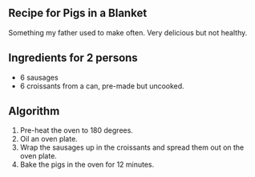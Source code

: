 Recipe for Pigs in a Blanket
----------------------------
Something my father used to make often. Very delicious but not healthy.

Ingredients for 2 persons
-------------------------
- 6 sausages
- 6 croissants from a can, pre-made but uncooked.

Algorithm
---------
1. Pre-heat the oven to 180 degrees.
2. Oil an oven plate.
3. Wrap the sausages up in the croissants and spread them out on the oven plate.
4. Bake the pigs in the oven for 12 minutes.